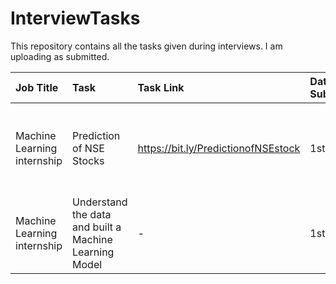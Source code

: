 # InterviewTasks
This repository contains all the tasks given during interviews. I am uploading as submitted.

|Job Title|Task|Task Link|Date Submitted|Any thing to say|
|:----|:----|:----|:----|:----|
|Machine Learning internship|Prediction of NSE Stocks|https://bit.ly/PredictionofNSEstock|1stNov2020|I had missed in reverseboolean_shock function defined and pricereverseboolean_shock function defined to add the this code data = data.reindex(index=data.index[::-1]) before pct_change() coding line|
|Machine Learning internship|Understand the data and built a Machine Learning Model|-|1stNov2020|-|

